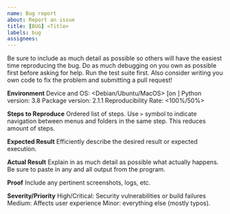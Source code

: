 ```yaml
---
name: Bug report
about: Report an issue
title: [BUG] <Title>
labels: bug
assignees:
---
```


Be sure to include as much detail as possible so others will have the easiest time reproducing the bug. Do as much debugging on you own as possible first before asking for help. Run the test suite first.
Also consider writing you own code to fix the problem and submitting a pull request!

**Environment**
Device and OS: &lt;Debian/Ubuntu/MacOS> [on <relevant hardware>]
Python version: 3.8
Package version: 2.1.1
Reproducibility Rate: &lt;100%/50%>

**Steps to Reproduce**
Ordered list of steps. Use `>` symbol to indicate navigation between menus and folders in the same step. This reduces amount of steps.

**Expected Result**
Efficiently describe the desired result or expected execution.

**Actual Result**
Explain in as much detail as possible what actually happens. Be sure to paste in any and all output from the program.

**Proof**
Include any pertinent screenshots, logs, etc.

**Severity/Priority**
High/Critical: Security vulnerabilities or build failures
Medium: Affects user experience
Minor: everything else (mostly typos).
